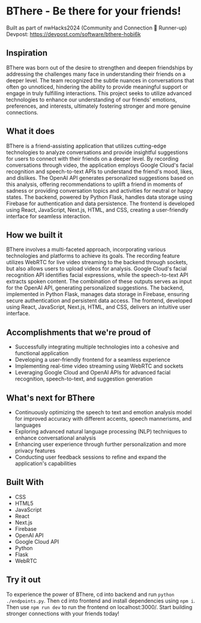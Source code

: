 # BThere - Be there for your friends!
Built as part of nwHacks2024 (Community and Connection 🤝 Runner-up)\
Devpost: https://devpost.com/software/bthere-hobi6k

## Inspiration

BThere was born out of the desire to strengthen and deepen friendships by addressing the challenges many face in understanding their friends on a deeper level. The team recognized the subtle nuances in conversations that often go unnoticed, hindering the ability to provide meaningful support or engage in truly fulfilling interactions. This project seeks to utilize advanced technologies to enhance our understanding of our friends' emotions, preferences, and interests, ultimately fostering stronger and more genuine connections.

## What it does

BThere is a friend-assisting application that utilizes cutting-edge technologies to analyze conversations and provide insightful suggestions for users to connect with their friends on a deeper level. By recording conversations through video, the application employs Google Cloud's facial recognition and speech-to-text APIs to understand the friend's mood, likes, and dislikes. The OpenAI API generates personalized suggestions based on this analysis, offering recommendations to uplift a friend in moments of sadness or providing conversation topics and activities for neutral or happy states. The backend, powered by Python Flask, handles data storage using Firebase for authentication and data persistence. The frontend is developed using React, JavaScript, Next.js, HTML, and CSS, creating a user-friendly interface for seamless interaction.

## How we built it

BThere involves a multi-faceted approach, incorporating various technologies and platforms to achieve its goals. The recording feature utilizes WebRTC for live video streaming to the backend through sockets, but also allows users to upload videos for analysis. Google Cloud's facial recognition API identifies facial expressions, while the speech-to-text API extracts spoken content. The combination of these outputs serves as input for the OpenAI API, generating personalized suggestions. The backend, implemented in Python Flask, manages data storage in Firebase, ensuring secure authentication and persistent data access. The frontend, developed using React, JavaScript, Next.js, HTML, and CSS, delivers an intuitive user interface.

## Accomplishments that we're proud of

- Successfully integrating multiple technologies into a cohesive and functional application
- Developing a user-friendly frontend for a seamless experience
- Implementing real-time video streaming using WebRTC and sockets
- Leveraging Google Cloud and OpenAI APIs for advanced facial recognition, speech-to-text, and suggestion generation

## What's next for BThere

- Continuously optimizing the speech to text and emotion analysis model for improved accuracy with different accents, speech mannerisms, and languages
- Exploring advanced natural language processing (NLP) techniques to enhance conversational analysis
- Enhancing user experience through further personalization and more privacy features
- Conducting user feedback sessions to refine and expand the application's capabilities

## Built With

- CSS
- HTML5
- JavaScript
- React
- Next.js
- Firebase
- OpenAI API
- Google Cloud API
- Python
- Flask
- WebRTC

## Try it out

To experience the power of BThere, cd into backend and run ```python ./endpoints.py```. Then cd into frontend and install dependencies using ```npm i```. Then use ```npm run dev``` to run the frontend on localhost:3000/. Start building stronger connections with your friends today!
